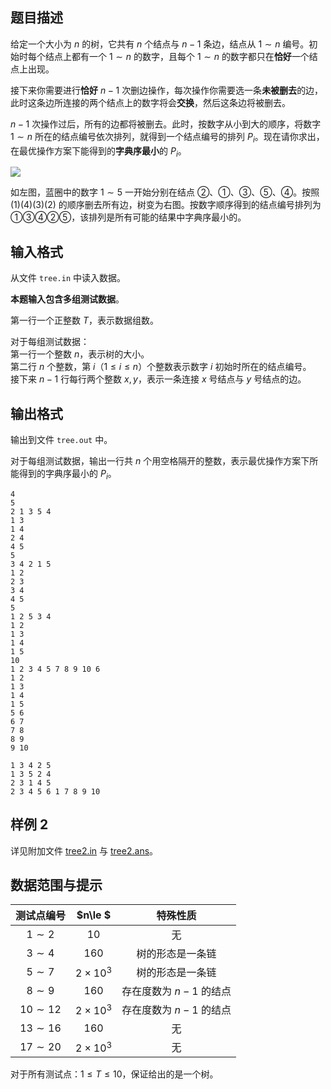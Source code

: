 ## 题目描述

给定一个大小为 $n$ 的树，它共有 $n$ 个结点与 $n − 1$ 条边，结点从 $1 \sim n$ 编号。初始时每个结点上都有一个 $1 \sim n$ 的数字，且每个 $1 \sim n$ 的数字都只在**恰好**一个结点上出现。

接下来你需要进行**恰好** $n − 1$ 次删边操作，每次操作你需要选一条**未被删去**的边，此时这条边所连接的两个结点上的数字将会**交换**，然后这条边将被删去。

$n − 1$ 次操作过后，所有的边都将被删去。此时，按数字从小到大的顺序，将数字 $1 \sim n$ 所在的结点编号依次排列，就得到一个结点编号的排列 $P_i$。现在请你求出，在最优操作方案下能得到的**字典序最小**的 $P_i$。

![](file://pic1.png)

如左图，蓝圈中的数字 $1 \sim 5$ 一开始分别在结点 ②、①、③、⑤、④。按照 (1)(4)(3)(2) 的顺序删去所有边，树变为右图。按数字顺序得到的结点编号排列为 ①③④②⑤，该排列是所有可能的结果中字典序最小的。

## 输入格式

从文件 `tree.in` 中读入数据。

**本题输入包含多组测试数据**。

第一行一个正整数 $T$，表示数据组数。

对于每组测试数据：  
第一行一个整数 $n$，表示树的大小。  
第二行 $n$ 个整数，第 $i$（$1 \le i \le n$）个整数表示数字 $i$ 初始时所在的结点编号。  
接下来 $n − 1$ 行每行两个整数 $x, y$，表示一条连接 $x$ 号结点与 $y$ 号结点的边。

## 输出格式

输出到文件 `tree.out` 中。

对于每组测试数据，输出一行共 $n$ 个用空格隔开的整数，表示最优操作方案下所能得到的字典序最小的 $P_i$。

```input1
4
5
2 1 3 5 4
1 3
1 4
2 4
4 5
5
3 4 2 1 5
1 2
2 3
3 4
4 5
5
1 2 5 3 4
1 2
1 3
1 4
1 5
10
1 2 3 4 5 7 8 9 10 6
1 2
1 3
1 4
1 5
5 6
6 7
7 8
8 9
9 10
```
```output1
1 3 4 2 5
1 3 5 2 4
2 3 1 4 5
2 3 4 5 6 1 7 8 9 10
```

## 样例 2

详见附加文件 [tree2.in](file://tree2.in) 与 [tree2.ans](file://tree2.ans)。

## 数据范围与提示

| 测试点编号  |    $n\le $     |         特殊性质          |
| :---------: | :------------: | :-----------------------: |
|  $1\sim 2$  |      $10$      |            无             |
|  $3\sim 4$  |     $160$      |     树的形态是一条链      |
|  $5\sim 7$  | $2\times 10^3$ |     树的形态是一条链      |
|  $8\sim 9$  |     $160$      | 存在度数为 $n − 1$ 的结点 |
| $10\sim 12$ | $2\times 10^3$ | 存在度数为 $n − 1$ 的结点 |
| $13\sim 16$ |     $160$      |            无             |
| $17\sim 20$ | $2\times 10^3$ |            无             |

对于所有测试点：$1 \le T \le 10$，保证给出的是一个树。